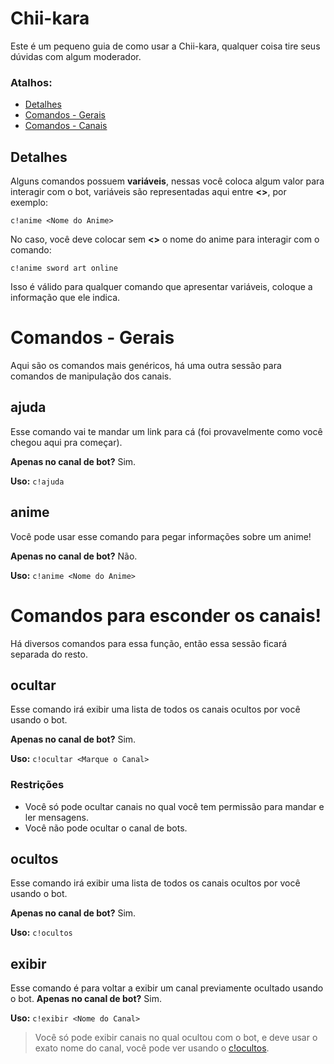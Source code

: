 
# Chii-kara
Este é um pequeno guia de como usar a Chii-kara, qualquer coisa tire seus dúvidas com algum moderador.
### Atalhos:
 - [Detalhes](#Detalhes)
 - [Comandos - Gerais](#Detalhes)
 - [Comandos - Canais](#Detalhes)

## Detalhes

Alguns comandos possuem **variáveis**, nessas você coloca algum valor para interagir com o bot, variáveis são representadas aqui entre **<>**, por exemplo:

    c!anime <Nome do Anime>
No caso, você deve colocar sem **<>** o nome do anime para interagir com o comando:

    c!anime sword art online

Isso é válido para qualquer comando que apresentar variáveis, coloque a informação que ele indica.
# Comandos - Gerais
Aqui são os comandos mais genéricos, há uma outra sessão para comandos de manipulação dos canais.
## ajuda
Esse comando vai te mandar um link para cá (foi provavelmente como você chegou aqui pra começar).

**Apenas no canal de bot?** Sim.

**Uso:**  `c!ajuda`

## anime
Você pode usar esse comando para pegar informações sobre um anime!

**Apenas no canal de bot?** Não.

**Uso:** `c!anime <Nome do Anime>`

# Comandos para esconder os canais!
Há diversos comandos para essa função, então essa sessão ficará separada do resto.

## ocultar
Esse comando irá exibir uma lista de todos os canais ocultos por você usando o bot.

**Apenas no canal de bot?** Sim.

**Uso:**  `c!ocultar <Marque o Canal>` 
### Restrições
 - Você só pode ocultar canais no qual você tem permissão para mandar e ler mensagens.
 - Você não pode ocultar o canal de bots.

## ocultos
Esse comando irá exibir uma lista de todos os canais ocultos por você usando o bot.

**Apenas no canal de bot?** Sim.

**Uso:**  `c!ocultos` 

## exibir
Esse comando é para voltar a exibir um canal previamente ocultado usando o bot.
**Apenas no canal de bot?** Sim.

**Uso:**  `c!exibir <Nome do Canal>` 

> Você só pode exibir canais no qual ocultou com o bot, e deve usar o exato nome do canal, você pode ver usando o [c!ocultos](#ocultos).

